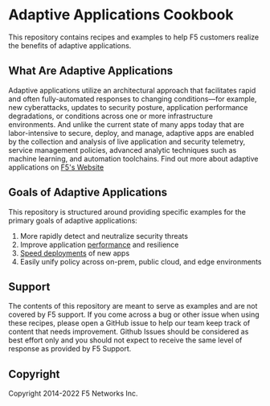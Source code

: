 # Adaptive Applications Cookbook

This repository contains recipes and examples to help F5 customers realize the benefits of adaptive applications.

## What Are Adaptive Applications

Adaptive applications utilize an architectural approach that facilitates rapid and often fully-automated responses to changing conditions—for example, new cyberattacks, updates to security posture, application performance degradations, or conditions across one or more infrastructure environments.
And unlike the current state of many apps today that are labor-intensive to secure, deploy, and manage, adaptive apps are enabled by the collection and analysis of live application and security telemetry, service management policies, advanced analytic techniques such as machine learning, and automation toolchains.
Find out more about adaptive applications on [F5's Website](https://www.f5.com/company/adaptive-applications)


## Goals of Adaptive Applications
This repository is structured around providing specific examples for the primary goals of adaptive applications:
1. More rapidly detect and neutralize security threats
2. Improve application [performance](2-performance) and resilience
3. [Speed deployments](3-speed-deployments) of new apps
4. Easily unify policy across on-prem, public cloud, and edge environments

## Support

The contents of this repository are meant to serve as examples and are not covered by F5 support.
If you come across a bug or other issue when using these recipes, please open a GitHub issue to help our team keep track of content that needs improvement.
Github Issues should be considered as best effort only and you should not expect to receive the same level of response as provided by F5 Support.

## Copyright

Copyright 2014-2022 F5 Networks Inc.
